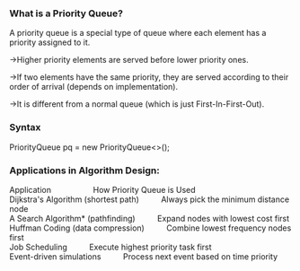### What is a Priority Queue?
A priority queue is a special type of queue where each element has a priority assigned to it.  

->Higher priority elements are served before lower priority ones.

->If two elements have the same priority, they are served according to their order of arrival (depends on implementation).  

->It is different from a normal queue (which is just First-In-First-Out).  

### Syntax  

PriorityQueue<Integer> pq = new PriorityQueue<>();  

### Applications in Algorithm Design:

Application&nbsp;&nbsp;&nbsp;&nbsp;&nbsp;&nbsp;&nbsp;&nbsp;&nbsp;&nbsp;&nbsp;&nbsp;&nbsp;&nbsp;&nbsp;&nbsp;&nbsp;&nbsp;	How Priority Queue is Used  
Dijkstra's Algorithm (shortest path)&nbsp;&nbsp;&nbsp;&nbsp;&nbsp;&nbsp;&nbsp;&nbsp;&nbsp;	Always pick the minimum distance node  
A Search Algorithm* (pathfinding)&nbsp;&nbsp;&nbsp;&nbsp;&nbsp;&nbsp;&nbsp;&nbsp;&nbsp;	Expand nodes with lowest cost first  
Huffman Coding (data compression)&nbsp;&nbsp;&nbsp;&nbsp;&nbsp;&nbsp;&nbsp;&nbsp;&nbsp;	Combine lowest frequency nodes first  
Job Scheduling	&nbsp;&nbsp;&nbsp;&nbsp;&nbsp;&nbsp;&nbsp;&nbsp;&nbsp;Execute highest priority task first  
Event-driven simulations&nbsp;&nbsp;&nbsp;&nbsp;&nbsp;&nbsp;&nbsp;&nbsp;&nbsp;	Process next event based on time priority  



